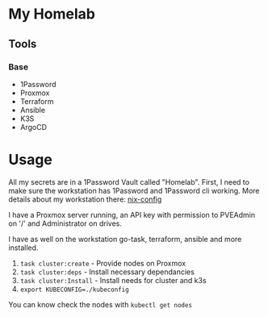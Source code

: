 # My Homelab

## Tools

### Base

- 1Password
- Proxmox
- Terraform
- Ansible
- K3S
- ArgoCD

# Usage

All my secrets are in a 1Password Vault called "Homelab". First, I need to make sure the workstation has 1Password and 1Password cli working. More details about my workstation there: [nix-config](https://github.com/clempat/nix-config)

I have a Proxmox server running, an API key with permission to PVEAdmin on '/' and Administrator on drives.

I have as well on the workstation go-task, terraform, ansible and more installed.

1. `task cluster:create` - Provide nodes on Proxmox
2. `task cluster:deps` - Install necessary dependancies
3. `task cluster:Install` - Install needs for cluster and k3s
4. `export KUBECONFIG=./kubeconfig`

You can know check the nodes with `kubectl get nodes`
